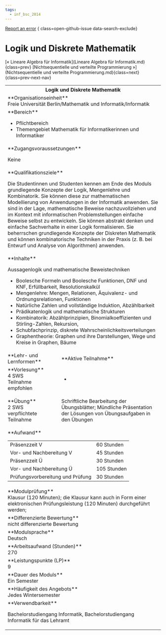```yaml
---
tags:
  - inf_bsc_2014
---
```

[Report an error](https://github.com/SGSSGene/FUB-SUP/issues/new?title=Error%20in%20%22Logik%20und%20Diskrete%20Mathematik%22&body=There%20seems%20to%20be%20an%20error%20in%20module%20%22Logik%20und%20Diskrete%20Mathematik%22%2E%0A%0A%3CDescribe%20here%20a%20slightly%20more%20detailed%20description%20of%20what%20is%20wrong%3E&labels=bug)
{ class=open-github-issue data-search-exclude}

# Logik und Diskrete Mathematik

[« Lineare Algebra für Informatik](Lineare Algebra für Informatik.md){class=prev}
[Nichtsequentielle und verteilte Programmierung »](Nichtsequentielle und verteilte Programmierung.md){class=next}
{class=prev-next-nav}

<table markdown id="moduledesc">
<tr markdown class="moduledesc_head"><th colspan="2">Logik und Diskrete Mathematik </th></tr>
<tr markdown><td colspan="2">**Organisationseinheit**   <br>Freie Universität Berlin/Mathematik und Informatik/Informatik</td></tr>

<tr markdown><td colspan="2">**Bereich**<br>


- Pflichtbereich
- Themengebiet Mathematik für Informatikerinnen und Informatiker

</td></tr>

<tr markdown><td colspan="2">**Zugangsvoraussetzungen** <br>

Keine


</td></tr>
<tr markdown><td colspan="2">**Qualifikationsziele**    <br>

Die Studentinnen und Studenten kennen am Ende des Moduls grundlegende
Konzepte der Logik, Mengenlehre und Kombinatorik. Sie können diese zur
mathematischen Modellierung von Anwendungen in der Informatik anwenden. Sie
sind in der Lage, mathematische Beweise nachzuvollziehen und im Kontext mit
informatischen Problemstellungen einfache Beweise selbst zu entwickeln. Sie
können abstrakt denken und einfache Sachverhalte in einer Logik
formalisieren. Sie beherrschen grundlegende Konzepte der Diskreten
Mathematik und können kombinatorische Techniken in der Praxis (z. B. bei
Entwurf und Analyse von Algorithmen) anwenden.


</td></tr>
<tr markdown><td colspan="2">**Inhalte**                <br>

Aussagenlogik und mathematische Beweistechniken

- Boolesche Formeln und Boolesche Funktionen, DNF und KNF, Erfüllbarkeit, Resolutionskalkül
- Mengenlehre: Mengen, Relationen, Äquivalenz- und Ordnungsrelationen, Funktionen
- Natürliche Zahlen und vollständige Induktion, Abzählbarkeit
- Prädikatenlogik und mathematische Strukturen
- Kombinatorik: Abzählprinzipien, Binomialkoeffizienten und Stirling-Zahlen, Rekursion,
- Schubfachprinzip, diskrete Wahrscheinlichkeitsverteilungen
- Graphentheorie: Graphen und ihre Darstellungen, Wege und Kreise in Graphen, Bäume


</td></tr>

<tr markdown><td>**Lehr- und Lernformen**</td><td>**Aktive Teilnahme**</td></tr>
<tr markdown><td> **Vorlesung** <br>4 SWS <br> Teilnahme empfohlen</td><td>

-
</td></tr>
<tr markdown><td> **Übung** <br>2 SWS <br> verpflichtete Teilnahme</td><td>

Schriftliche Bearbeitung der Übungsblätter; Mündliche Präsentation der Lösungen von Übungsaufgaben in den Übungen
</td></tr>
<tr markdown><td colspan="2">**Aufwand**                <br>
<table class="aufwand_table">
<tr><td>Präsenzzeit V</td><td>60 Stunden</td></tr>
<tr><td>Vor- und Nachbereitung V</td><td>45 Stunden</td></tr>
<tr><td>Präsenzzeit Ü</td><td>30 Stunden</td></tr>
<tr><td>Vor- und Nachbereitung Ü</td><td>105 Stunden</td></tr>
<tr><td>Prüfungsvorbereitung und Prüfung</td><td>30 Stunden</td></tr>
</table>

</td></tr>
<tr markdown><td colspan="2">**Modulprüfung**             <br>Klausur (120 Minuten); die Klausur kann auch in Form einer elektronischen
Prüfungsleistung (120 Minuten) durchgeführt werden;


</td></tr>
<tr markdown><td colspan="2">**Differenzierte Bewertung** <br>nicht differenzierte Bewertung

</td></tr>
<tr markdown><td colspan="2">**Modulsprache**             <br>Deutsch</td></tr>
<tr markdown><td colspan="2">**Arbeitsaufwand (Stunden)** <br>270</td></tr>
<tr markdown><td colspan="2">**Leistungspunkte (LP)**     <br>9</td></tr>
<tr markdown><td colspan="2">**Dauer des Moduls**         <br>Ein Semester</td></tr>
<tr markdown><td colspan="2">**Häufigkeit des Angebots**  <br>Jedes Wintersemester</td></tr>
<tr markdown><td colspan="2">**Verwendbarkeit**           <br>

Bachelorstudiengang Informatik, Bachelorstudiengang Informatik für das
Lehramt


</td></tr>

</table>

